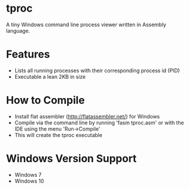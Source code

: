 # tproc
A tiny Windows command line process viewer written in Assembly language.

Features
========
* Lists all running processes with their corresponding process id (PID)
* Executable a lean 2KB in size

How to Compile
==============
* Install flat assembler (http://flatassembler.net/) for Windows
* Compile via the command line by running 'fasm tproc.asm' or with the IDE using the menu 'Run->Compile'
* This will create the tproc executable

Windows Version Support
=======================
* Windows 7
* Windows 10
